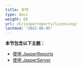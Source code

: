 ```yaml
---
title: 许可
type: docs
weight: 60
url: zh/jasperreports/licensing/
lastmod: "2021-06-05"
---
```


**本节包含以下主题：**

- [使用 JasperReports](/pdf/jasperreports/working-with-jasperreports/)
- [使用 JasperServer](/pdf/jasperreports/working-with-jasperserver/)